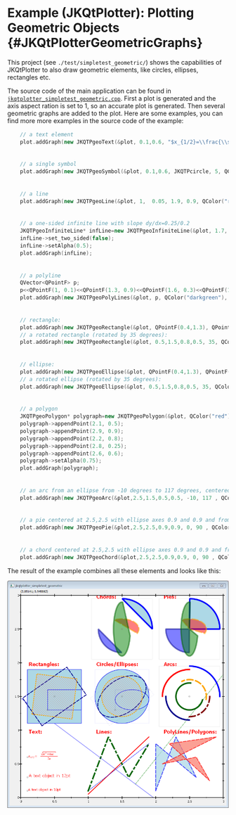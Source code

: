 # Example (JKQtPlotter): Plotting Geometric Objects {#JKQtPlotterGeometricGraphs}
This project (see `./test/simpletest_geometric/`) shows the capabilities of JKQtPlotter to also draw geometric elements, like circles, ellipses, rectangles etc.

The source code of the main application can be found in  [`jkqtplotter_simpletest_geometric.cpp`](../simpletest_geometric/jkqtplotter_simpletest_geometric.cpp). First a plot is generated and the axis aspect ration is set to 1, so an accurate plot is generated. Then several geometric graphs are added to the plot. Here are some examples, you can find more more examples in the source code of the example:

```.cpp
	// a text element
    plot.addGraph(new JKQTPgeoText(&plot, 0.1,0.6, "$x_{1/2}=\\frac{\\sqrt{b^2-4ac}}{2a}$", 10, QColor("red")));

	
	// a single symbol
    plot.addGraph(new JKQTPgeoSymbol(&plot, 0.1,0.6, JKQTPcircle, 5, QColor("grey")));

	
	// a line
    plot.addGraph(new JKQTPgeoLine(&plot, 1,  0.05, 1.9, 0.9, QColor("red"), 2));

	
	// a one-sided infinite line with slope dy/dx=0.25/0.2
    JKQTPgeoInfiniteLine* infLine=new JKQTPgeoInfiniteLine(&plot, 1.7,  0.2, 0.2, 0.25, QColor("green"), 1.5, Qt::PenStyle::DashLine);
    infLine->set_two_sided(false);
    infLine->setAlpha(0.5);
    plot.addGraph(infLine);

	
	// a polyline
    QVector<QPointF> p;
    p<<QPointF(1, 0.1)<<QPointF(1.3, 0.9)<<QPointF(1.6, 0.3)<<QPointF(1.9, 0.8);
    plot.addGraph(new JKQTPgeoPolyLines(&plot, p, QColor("darkgreen"), 4, Qt::PenStyle::DashDotLine));

	
	// rectangle:
    plot.addGraph(new JKQTPgeoRectangle(&plot, QPointF(0.4,1.3), QPointF(0.9,1.6), QColor("blue"), 1, Qt::SolidLine, rfill));
	// a rotated rectangle (rotated by 35 degrees):
    plot.addGraph(new JKQTPgeoRectangle(&plot, 0.5,1.5,0.8,0.5, 35, QColor("darkblue"), 2, Qt::DashLine));

	
	// ellipse:
    plot.addGraph(new JKQTPgeoEllipse(&plot, QPointF(0.4,1.3), QPointF(0.9,1.6), QColor("blue"), 1, Qt::SolidLine, rfill));
	// a rotated ellipse (rotated by 35 degrees):
    plot.addGraph(new JKQTPgeoEllipse(&plot, 0.5,1.5,0.8,0.5, 35, QColor("darkblue"), 2, Qt::DashLine));

	
	// a polygon
    JKQTPgeoPolygon* polygraph=new JKQTPgeoPolygon(&plot, QColor("red"), 2, Qt::PenStyle::DashLine, QColor("salmon"));
    polygraph->appendPoint(2.1, 0.5);
    polygraph->appendPoint(2.9, 0.9);
    polygraph->appendPoint(2.2, 0.8);
    polygraph->appendPoint(2.8, 0.25);
    polygraph->appendPoint(2.6, 0.6);
    polygraph->setAlpha(0.75);
    plot.addGraph(polygraph);

	
    // an arc from an ellipse from -10 degrees to 117 degrees, centered at 2.5,1.5 and full axes of 0.5 and 0.5
    plot.addGraph(new JKQTPgeoArc(&plot,2.5,1.5,0.5,0.5, -10, 117 , QColor("orange"), 4, Qt::PenStyle::DashLine));

	
    // a pie centered at 2.5,2.5 with ellipse axes 0.9 and 0.9 and from angle 0 degrees to 90 degrees
    plot.addGraph(new JKQTPgeoPie(&plot,2.5,2.5,0.9,0.9, 0, 90 , QColor("blue"), 4, Qt::PenStyle::SolidLine,QColor("lightblue")));

	
    // a chord centered at 2.5,2.5 with ellipse axes 0.9 and 0.9 and from angle 0 degrees to 90 degrees
    plot.addGraph(new JKQTPgeoChord(&plot,2.5,2.5,0.9,0.9, 0, 90 , QColor("blue"), 4, Qt::PenStyle::SolidLine,QColor("lightblue")));

```

The result of the example combines all these elements and looks like this:

![jkqtplotter_simpletest_geometric](../../screenshots/jkqtplotter_simpletest_geometric.png)



